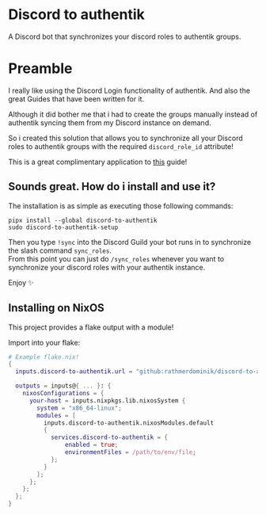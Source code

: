# Discord to authentik

A Discord bot that synchronizes your discord roles to authentik groups.

# Preamble

I really like using the Discord Login functionality of authentik. And also the great Guides that have been written for it.

Although it did bother me that i had to create the groups manually instead of authentik syncing them from my Discord instance on demand.

So i created this solution that allows you to synchronize all your Discord roles to authentik groups with the required `discord_role_id` attribute!

This is a great complimentary application to [this](https://docs.goauthentik.io/docs/sources/discord/#syncing-discord-roles-to-authentik-groups) guide!

## Sounds great. How do i install and use it?

The installation is as simple as executing those following commands:
```
pipx install --global discord-to-authentik
sudo discord-to-authentik-setup
```

Then you type `!sync` into the Discord Guild your bot runs in to synchronize the slash command `sync_roles`.  
From this point you can just do `/sync_roles` whenever you want to synchronize your discord roles with your authentik instance.

Enjoy ✨

## Installing on NixOS

This project provides a flake output with a module!

Import into your flake:

```nix
# Example flake.nix!
{
  inputs.discord-to-authentik.url = "github:rathmerdominik/discord-to-authentik";

  outputs = inputs@{ ... }: {
    nixosConfigurations = {
      your-host = inputs.nixpkgs.lib.nixosSystem {
        system = "x86_64-linux";
        modules = [
          inputs.discord-to-authentik.nixosModules.default
          {
            services.discord-to-authentik = {
                enabled = true;
                environmentFiles = /path/to/env/file;
            };
          }
        ];
      };
    };
  };
}
```